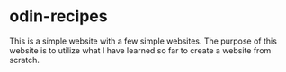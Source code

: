 # odin-recipes
This is a simple website with a few simple websites. The purpose of this website is to utilize what I have learned so far to create a website from scratch.
